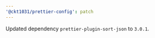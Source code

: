 ```yaml
---
'@ckt1031/prettier-config': patch
---
```


Updated dependency `prettier-plugin-sort-json` to `3.0.1`.
